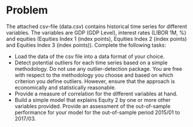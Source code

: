 # Problem

The attached csv-file (data.csv) contains historical time series for different variables. The variables are GDP (GDP Level), interest rates (LIBOR 1M, %) and equities (Equities Index 1 (index points), Equities Index 2 (index points) and Equities Index 3 (index points)). Complete the following tasks:
- Load the data of the csv file into a data format of your choice.
- Detect potential outliers for each time series based on a simple methodology. Do not use any outlier-detection package. You are free with respect to the methodology you choose and based on which criterion you define outliers. However, ensure that the approach is economically and statistically reasonable.
- Provide a measure of correlation for the different variables at hand.
- Build a simple model that explains Equity 2 by one or more other variables provided. Provide an assessment of the out-of-sample performance for your model for the out-of-sample period 2015/01 to 2017/03. 
